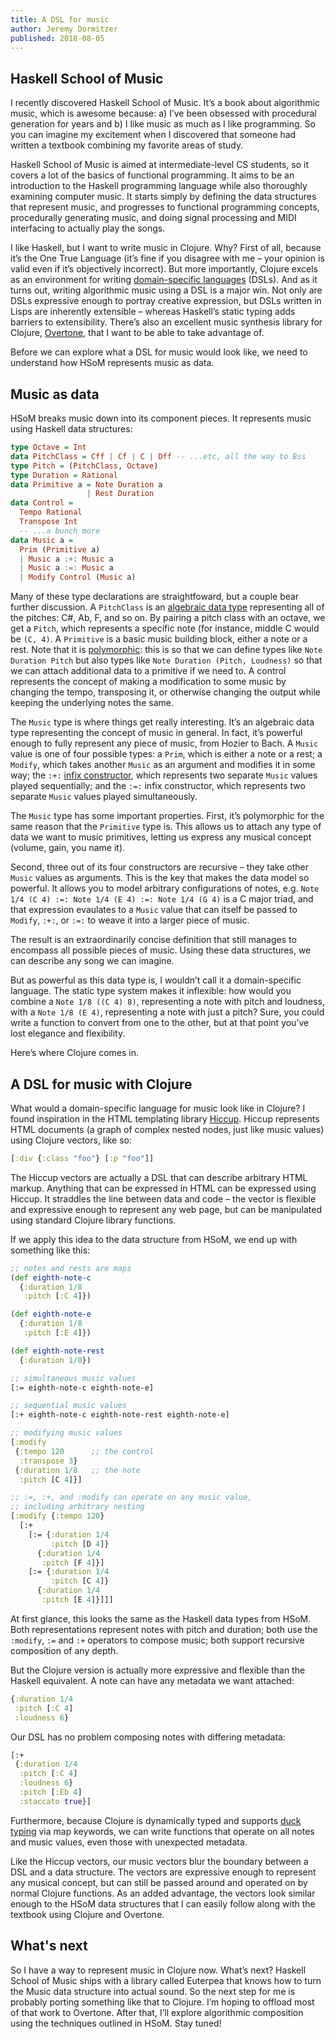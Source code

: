 ```yaml
---
title: A DSL for music
author: Jeremy Dormitzer
published: 2018-08-05
---
```

## Haskell School of Music

I recently discovered Haskell School of Music. It’s a book about algorithmic music, which is awesome because: a) I’ve been obsessed with procedural generation for years and b) I like music as much as I like programming. So you can imagine my excitement when I discovered that someone had written a textbook combining my favorite areas of study.

Haskell School of Music is aimed at intermediate-level CS students, so it covers a lot of the basics of functional programming. It aims to be an introduction to the Haskell programming language while also thoroughly examining computer music. It starts simply by defining the data structures that represent music, and progresses to functional programming concepts, procedurally generating music, and doing signal processing and MIDI interfacing to actually play the songs.

I like Haskell, but I want to write music in Clojure. Why? First of all, because it’s the One True Language (it’s fine if you disagree with me – your opinion is valid even if it’s objectively incorrect). But more importantly, Clojure excels as an environment for writing [domain-specific languages](https://en.wikipedia.org/wiki/Domain-specific_language) (DSLs). And as it turns out, writing algorithmic music using a DSL is a major win. Not only are DSLs expressive enough to portray creative expression, but DSLs written in Lisps are inherently extensible – whereas Haskell’s static typing adds barriers to extensibility. There’s also an excellent music synthesis library for Clojure, [Overtone](https://overtone.github.io/), that I want to be able to take advantage of.

Before we can explore what a DSL for music would look like, we need to understand how HSoM represents music as data.

## Music as data

HSoM breaks music down into its component pieces. It represents music using Haskell data structures:

```haskell
type Octave = Int
data PitchClass = Cff | Cf | C | Dff -- ...etc, all the way to Bss
type Pitch = (PitchClass, Octave)
type Duration = Rational
data Primitive a = Note Duration a
                 | Rest Duration
data Control =
  Tempo Rational
  Transpose Int
  -- ...a bunch more
data Music a =
  Prim (Primitive a)
  | Music a :+: Music a
  | Music a :=: Music a
  | Modify Control (Music a)
```

Many of these type declarations are straightfoward, but a couple bear further discussion. A `PitchClass` is an [algebraic data type](https://wiki.haskell.org/Algebraic_data_type) representing all of the pitches: C#, Ab, F, and so on. By pairing a pitch class with an octave, we get a `Pitch`, which represents a specific note (for instance, middle C would be `(C, 4)`. A `Primitive` is a basic music building block, either a note or a rest. Note that it is [polymorphic](https://wiki.haskell.org/Polymorphism): this is so that we can define types like `Note Duration Pitch` but also types like `Note Duration (Pitch, Loudness)` so that we can attach additional data to a primitive if we need to. A control represents the concept of making a modification to some music by changing the tempo, transposing it, or otherwise changing the output while keeping the underlying notes the same.

The `Music` type is where things get really interesting. It’s an algebraic data type representing the concept of music in general. In fact, it’s powerful enough to fully represent any piece of music, from Hozier to Bach. A `Music` value is one of four possible types: a `Prim`, which is either a note or a rest; a `Modify`, which takes another `Music` as an argument and modifies it in some way; the `:+:` [infix constructor](https://downloads.haskell.org/~ghc/7.2.1/docs/html/users_guide/data-type-extensions.html), which represents two separate `Music` values played sequentially; and the `:=:` infix constructor, which represents two separate `Music` values played simultaneously.

The `Music` type has some important properties. First, it’s polymorphic for the same reason that the `Primitive` type is. This allows us to attach any type of data we want to music primitives, letting us express any musical concept (volume, gain, you name it).

Second, three out of its four constructors are recursive – they take other `Music` values as arguments. This is the key that makes the data model so powerful. It allows you to model arbitrary configurations of notes, e.g. `Note 1/4 (C 4) :=: Note 1/4 (E 4) :=: Note 1/4 (G 4)` is a C major triad, and that expression evaulates to a `Music` value that can itself be passed to `Modify`, `:+:`, or `:=:` to weave it into a larger piece of music.

The result is an extraordinarily concise definition that still manages to encompass all possible pieces of music. Using these data structures, we can describe any song we can imagine.

But as powerful as this data type is, I wouldn’t call it a domain-specific language. The static type system makes it inflexible: how would you combine a `Note 1/8 ((C 4) 8)`, representing a note with pitch and loudness, with a `Note 1/8 (E 4)`, representing a note with just a pitch? Sure, you could write a function to convert from one to the other, but at that point you’ve lost elegance and flexibility.

Here’s where Clojure comes in.

## A DSL for music with Clojure

What would a domain-specific language for music look like in Clojure? I found inspiration in the HTML templating library [Hiccup](https://github.com/weavejester/hiccup). Hiccup represents HTML documents (a graph of complex nested nodes, just like music values) using Clojure vectors, like so:

```clojure
[:div {:class "foo"} [:p "foo"]]
```

The Hiccup vectors are actually a DSL that can describe arbitrary HTML markup. Anything that can be expressed in HTML can be expressed using Hiccup. It straddles the line between data and code – the vector is flexible and expressive enough to represent any web page, but can be manipulated using standard Clojure library functions.

If we apply this idea to the data structure from HSoM, we end up with something like this:

```clojure
;; notes and rests are maps
(def eighth-note-c
  {:duration 1/8
   :pitch [:C 4]})

(def eighth-note-e
  {:duration 1/8
   :pitch [:E 4]})

(def eighth-note-rest
  {:duration 1/8})

;; simultaneous music values
[:= eighth-note-c eighth-note-e]

;; sequential music values
[:+ eighth-note-c eighth-note-rest eighth-note-e]

;; modifying music values
[:modify
 {:tempo 120      ;; the control
  :transpose 3}
 {:duration 1/8   ;; the note
  :pitch [C 4]}]

;; :=, :+, and :modify can operate on any music value,
;; including arbitrary nesting
[:modify {:tempo 120}
  [:+
    [:= {:duration 1/4
         :pitch [D 4]}
      {:duration 1/4
       :pitch [F 4]}]
    [:= {:duration 1/4
         :pitch [C 4]}
      {:duration 1/4
       :pitch [E 4]}]]]
```

At first glance, this looks the same as the Haskell data types from HSoM. Both representations represent notes with pitch and duration; both use the `:modify`, `:=` and `:+` operators to compose music; both support recursive composition of any depth.

But the Clojure version is actually more expressive and flexible than the Haskell equivalent. A note can have any metadata we want attached:

```clojure
{:duration 1/4
 :pitch [:C 4]
 :loudness 6}
```

Our DSL has no problem composing notes with differing metadata:

```clojure
[:+
 {:duration 1/4
  :pitch [:C 4]
  :loudness 6}
  :pitch [:Eb 4]
  :staccato true}]
```

Furthermore, because Clojure is dynamically typed and supports [duck typing](https://en.wikipedia.org/wiki/Duck_typing) via map keywords, we can write functions that operate on all notes and music values, even those with unexpected metadata.

Like the Hiccup vectors, our music vectors blur the boundary between a DSL and a data structure. The vectors are expressive enough to represent any musical concept, but can still be passed around and operated on by normal Clojure functions. As an added advantage, the vectors look similar enough to the HSoM data structures that I can easily follow along with the textbook using Clojure and Overtone.

## What's next

So I have a way to represent music in Clojure now. What’s next? Haskell School of Music ships with a library called Euterpea that knows how to turn the Music data structure into actual sound. So the next step for me is probably porting something like that to Clojure. I’m hoping to offload most of that work to Overtone. After that, I’ll explore algorithmic composition using the techniques outlined in HSoM. Stay tuned!

